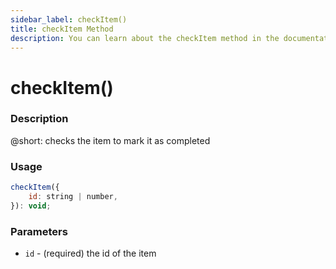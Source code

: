 ```yaml
---
sidebar_label: checkItem()
title: checkItem Method
description: You can learn about the checkItem method in the documentation of the DHTMLX JavaScript To Do List library. Browse developer guides and API reference, try out code examples and live demos, and download a free 30-day evaluation version of DHTMLX To Do List.
---
```


# checkItem()

### Description

@short: checks the item to mark it as completed

### Usage

~~~js
checkItem({
    id: string | number,
}): void;
~~~

### Parameters

- `id` - (required) the id of the item